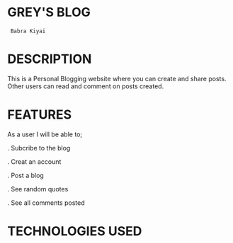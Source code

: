 # GREY'S BLOG
     
     Babra Kiyai

# DESCRIPTION

This is a Personal Blogging website where you can create and share posts. Other users can read and comment on posts created.

# FEATURES

As a user I will be able to;
   
   . Subcribe to the blog

   . Creat an account

   . Post a blog

   . See random quotes

   . See all comments posted

# TECHNOLOGIES USED

